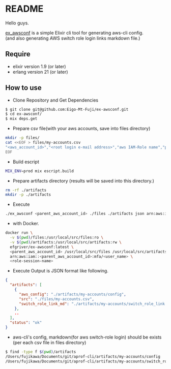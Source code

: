 # README

Hello guys.

[ex_awsconf](https://hexdocs.pm/ex_awsconf/0.1.0) is a simple Elixir cli tool for generating aws-cli config.<br/>
(and also generating AWS switch role login links markdown file.)


## Require 

* elixir version 1.9 (or later)
* erlang version 21 (or later)

## How to use

* Clone Repository and Get Dependencies 

```bash
$ git clone git@github.com:Eigo-Mt-Fuji/ex-awsconf.git
$ cd ex-awsconf/
$ mix deps.get
```

* Prepare csv file(with your aws accounts, save into files directory)

```bash
mkdir -p files/
cat <<EOF > files/my-accounts.csv
"<aws_account_id>","<root login e-mail address>","aws IAM-Role name","profile name(aws-cli )","display name(for browser)"
EOF
```

* Build escript

```bash
MIX_ENV=prod mix escript.build
```

* Prepare artifacts directory (results will be saved into this directory.)

```bash
rm -rf ./artifacts
mkdir -p ./artifacts
```

* Execute

```bash
./ex_awsconf <parent_aws_account_id> ./files ./artifacts json arn:aws:iam::<parenparent_aws_account_idt_account_id>:mfa/<user_name> <role_session_name>
```

  - with Docker.

```bash
docker run \
  -v $(pwd)/files:/usr/local/src/files:ro \
  -v $(pwd)/artifacts:/usr/local/src/artifacts:rw \
  efgriver/ex-awsconf:latest \
  <parent_aws_account_id> /usr/local/src/files /usr/local/src/artifacts <aws-cli default output format(e.g. json)>\
  arn:aws:iam::<parent_aws_account_id>:mfa/<user_name> \
  <role-session-name>
```

* Execute Output is JSON format like following.

```json
{
  "artifacts": [
    {
      "aws_config": "./artifacts/my-accounts/config",
      "src": "./files/my-accounts.csv",
      "switch_role_link_md": "./artifacts/my-accounts/switch_role_link.md"
    },
    ..
  ],
  "status": "ok"
}
```

* aws-cli's config, markdown(for aws switch-role login) should be exists (per each csv file in files directory)

```bash
$ find -type f $(pwd)/artifacts
/Users/fujikawa/Documents/git/aprof-cli/artifacts/my-accounts/config
/Users/fujikawa/Documents/git/aprof-cli/artifacts/my-accounts/switch_role_link.md
```


